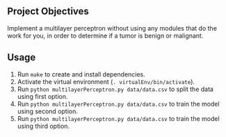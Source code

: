 ## Project Objectives
Implement a multilayer perceptron without using any modules that do the work for you, in order to determine if a tumor is benign or malignant.

## Usage
1. Run `make` to create and install dependencies.
2. Activate the virtual environment (`. virtualEnv/bin/activate`).
3. Run `python multilayerPerceptron.py data/data.csv` to split the data using first option.
4. Run `python multilayerPerceptron.py data/data.csv` to train the model using second option.
5. Run `python multilayerPerceptron.py data/data.csv` to train the model using third option.
